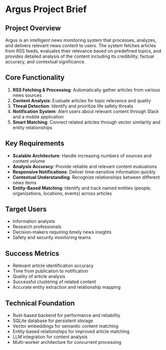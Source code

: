 # Argus Project Brief

## Project Overview
Argus is an intelligent news monitoring system that processes, analyzes, and delivers relevant news content to users. The system fetches articles from RSS feeds, evaluates their relevance based on predefined topics, and provides detailed analysis of the content including its credibility, factual accuracy, and contextual significance.

## Core Functionality
1. **RSS Fetching & Processing**: Automatically gather articles from various news sources
2. **Content Analysis**: Evaluate articles for topic relevance and quality
3. **Threat Detection**: Identify and prioritize life safety threats
4. **Notification System**: Alert users about relevant content through Slack and a mobile application
5. **Smart Matching**: Connect related articles through vector similarity and entity relationships

## Key Requirements
- **Scalable Architecture**: Handle increasing numbers of sources and content volume
- **Analysis Accuracy**: Provide reliable and relevant content evaluations
- **Responsive Notifications**: Deliver time-sensitive information quickly
- **Contextual Understanding**: Recognize relationships between different news items
- **Entity-Based Matching**: Identify and track named entities (people, organizations, locations, events) across articles

## Target Users
- Information analysts
- Research professionals
- Decision-makers requiring timely news insights
- Safety and security monitoring teams

## Success Metrics
- Relevant article identification accuracy
- Time from publication to notification
- Quality of article analysis
- Successful clustering of related content
- Accurate entity extraction and relationship mapping

## Technical Foundation
- Rust-based backend for performance and reliability
- SQLite database for persistent storage
- Vector embeddings for semantic content matching
- Entity-based relationships for improved article matching
- LLM integration for content analysis
- Multi-worker architecture for concurrent processing
